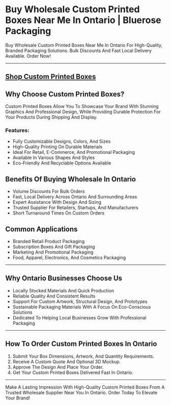 # Buy Wholesale Custom Printed Boxes Near Me In Ontario | Bluerose Packaging

Buy Wholesale Custom Printed Boxes Near Me In Ontario For High-Quality, Branded Packaging Solutions. Bulk Discounts And Fast Local Delivery Available. Order Now!

---
[Shop Custom Printed Boxes](https://www.bluerosepackaging.com/product/custom-printed-boxes/)
---

## Why Choose Custom Printed Boxes?

Custom Printed Boxes Allow You To Showcase Your Brand With Stunning Graphics And Professional Design, While Providing Durable Protection For Your Products During Shipping And Display.

### Features:

- Fully Customizable Designs, Colors, And Sizes  
- High-Quality Printing On Durable Materials  
- Ideal For Retail, E-Commerce, And Promotional Packaging  
- Available In Various Shapes And Styles  
- Eco-Friendly And Recyclable Options Available  

## Benefits Of Buying Wholesale In Ontario

- Volume Discounts For Bulk Orders  
- Fast, Local Delivery Across Ontario And Surrounding Areas  
- Expert Assistance With Design And Sizing  
- Trusted Supplier For Retailers, Startups, And Manufacturers  
- Short Turnaround Times On Custom Orders  

## Common Applications

- Branded Retail Product Packaging  
- Subscription Boxes And Gift Packaging  
- Marketing And Promotional Packaging  
- Food, Apparel, Electronics, And Cosmetics Packaging  

---

## Why Ontario Businesses Choose Us

- Locally Stocked Materials And Quick Production  
- Reliable Quality And Consistent Results  
- Support For Custom Artwork, Structural Design, And Prototypes  
- Sustainable Packaging Materials With A Focus On Eco-Conscious Solutions  
- Dedicated To Helping Local Businesses Grow With Professional Packaging  

---

## How To Order Custom Printed Boxes In Ontario

1. Submit Your Box Dimensions, Artwork, And Quantity Requirements.  
2. Receive A Custom Quote And Optional 3D Mockup.  
3. Approve The Design And Place Your Order.  
4. Get Your Custom Printed Boxes Delivered Fast In Ontario.  

---

Make A Lasting Impression With High-Quality Custom Printed Boxes From A Trusted Wholesale Supplier Near You In Ontario. Order Today To Elevate Your Brand!

